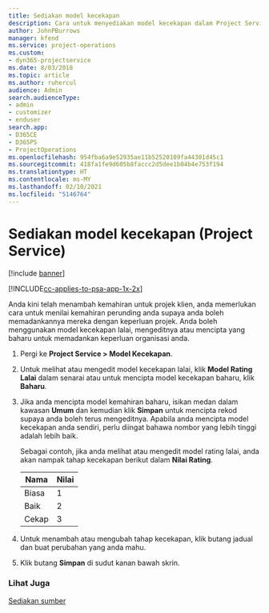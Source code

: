 ```yaml
---
title: Sediakan model kecekapan
description: Cara untuk menyediakan model kecekapan dalam Project Service
author: JohnPBurrows
manager: kfend
ms.service: project-operations
ms.custom:
- dyn365-projectservice
ms.date: 8/03/2018
ms.topic: article
ms.author: ruhercul
audience: Admin
search.audienceType:
- admin
- customizer
- enduser
search.app:
- D365CE
- D365PS
- ProjectOperations
ms.openlocfilehash: 954fba6a9e52935ae11b52520109fa44301d45c1
ms.sourcegitcommit: 418fa1fe9d605b8faccc2d5dee1b04b4e753f194
ms.translationtype: HT
ms.contentlocale: ms-MY
ms.lasthandoff: 02/10/2021
ms.locfileid: "5146764"
---
```

# <a name="set-up-proficiency-models-project-service"></a>Sediakan model kecekapan (Project Service)

[!include [banner](../includes/psa-now-project-operations.md)]

[!INCLUDE[cc-applies-to-psa-app-1x-2x](../includes/cc-applies-to-psa-app-1x-2x.md)]

Anda kini telah menambah kemahiran untuk projek klien, anda memerlukan cara untuk menilai kemahiran perunding anda supaya anda boleh memadankannya mereka dengan keperluan projek. Anda boleh menggunakan model kecekapan lalai, mengeditnya atau mencipta yang baharu untuk memadankan keperluan organisasi anda.  
  
1.  Pergi ke **Project Service > Model Kecekapan**.  
  
2.  Untuk melihat atau mengedit model kecekapan lalai, klik **Model Rating Lalai** dalam senarai atau untuk mencipta model kecekapan baharu, klik **Baharu**.  
  
3.  Jika anda mencipta model kemahiran baharu, isikan medan dalam kawasan **Umum** dan kemudian klik **Simpan** untuk mencipta rekod supaya anda boleh terus mengeditnya. Apabila anda mencipta model kecekapan anda sendiri, perlu diingat bahawa nombor yang lebih tinggi adalah lebih baik.  
  
     Sebagai contoh, jika anda melihat atau mengedit model rating lalai, anda akan nampak tahap kecekapan berikut dalam **Nilai Rating**.  
  
    |Nama|Nilai|  
    |----------|-----------|  
    |Biasa|1|  
    |Baik|2|  
    |Cekap|3|  
  
4.  Untuk menambah atau mengubah tahap kecekapan, klik butang jadual dan buat perubahan yang anda mahu.  
  
5.  Klik butang **Simpan** di sudut kanan bawah skrin.  
  
### <a name="see-also"></a>Lihat Juga  
 [Sediakan sumber](../psa/set-up-resources.md)
